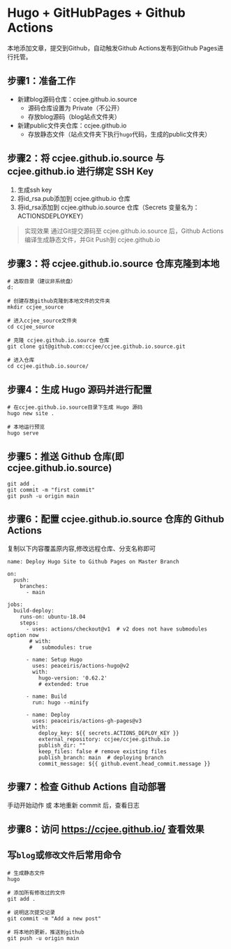 # Hugo + GitHubPages + Github Actions

本地添加文章，提交到Github，自动触发Github Actions发布到Github Pages进行托管。
<!--more-->

## 步骤1：准备工作

- 新建blog源码仓库：ccjee.github.io.source
	- 源码仓库设置为 Private（不公开）
	- 存放blog源码（blog站点文件夹）
- 新建public文件夹仓库：ccjee.github.io
	- 存放静态文件（站点文件夹下执行`hugo`代码，生成的public文件夹） 

## 步骤2：将 ccjee.github.io.source  与 ccjee.github.io 进行绑定 SSH Key
1. 生成ssh key
2. 将id_rsa.pub添加到 ccjee.github.io 仓库
3. 将id_rsa添加到 ccjee.github.io.source 仓库（Secrets 变量名为：ACTIONSDEPLOYKEY）
> 实现效果
通过Git提交源码至 ccjee.github.io.source 后，Github Actions编译生成静态文件，并Git Push到 ccjee.github.io
## 步骤3：将 ccjee.github.io.source 仓库克隆到本地
```
# 选取目录（建议非系统盘）
d:

# 创建存放github克隆到本地文件的文件夹
mkdir ccjee_source

# 进入ccjee_source文件夹
cd ccjee_source

# 克隆 ccjee.github.io.source 仓库
git clone git@github.com:ccjee/ccjee.github.io.source.git

# 进入仓库
cd ccjee.github.io.source/ 
```
## 步骤4：生成 Hugo 源码并进行配置
```
# 在ccjee.github.io.source目录下生成 Hugo 源码
hugo new site . 

# 本地运行预览
hugo serve
```
## 步骤5：推送 Github 仓库(即ccjee.github.io.source)
```
git add .
git commit -m "first commit"
git push -u origin main
```
## 步骤6：配置 ccjee.github.io.source 仓库的 Github Actions
复制以下内容覆盖原内容,修改远程仓库、分支名称即可
```
name: Deploy Hugo Site to Github Pages on Master Branch

on:
  push:
    branches:
      - main

jobs:
  build-deploy:
    runs-on: ubuntu-18.04
    steps:
      - uses: actions/checkout@v1  # v2 does not have submodules option now
       # with:
       #   submodules: true

      - name: Setup Hugo
        uses: peaceiris/actions-hugo@v2
        with:
          hugo-version: '0.62.2'
          # extended: true

      - name: Build
        run: hugo --minify

      - name: Deploy
        uses: peaceiris/actions-gh-pages@v3
        with:
          deploy_key: ${{ secrets.ACTIONS_DEPLOY_KEY }} 
          external_repository: ccjee/ccjee.github.io
          publish_dir: ""
          keep_files: false # remove existing files
          publish_branch: main  # deploying branch
          commit_message: ${{ github.event.head_commit.message }}
```

## 步骤7：检查 Github Actions 自动部署
手动开始动作 或 本地重新 commit 后，查看日志

## 步骤8：访问 https://ccjee.github.io/ 查看效果

## 写`blog`或`修改文件`后常用命令
```
# 生成静态文件
hugo

# 添加所有修改过的文件
git add .

# 说明这次提交记录
git commit -m "Add a new post"  

# 将本地的更新，推送到github
git push -u origin main
```

